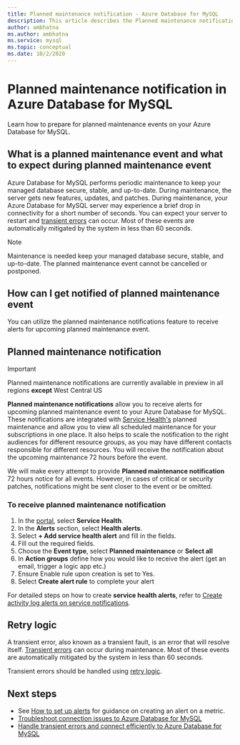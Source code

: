 ```yaml
---
title: Planned maintenance notification - Azure Database for MySQL
description: This article describes the Planned maintenance notification feature in Azure Database for MySQL
author: ambhatna
ms.author: ambhatna
ms.service: mysql
ms.topic: conceptual
ms.date: 10/2/2020
---
```

# Planned maintenance notification in Azure Database for MySQL

Learn how to prepare for planned maintenance events on your Azure Database for MySQL.

## What is a planned maintenance event and what to expect during planned maintenance event

Azure Database for MySQL performs periodic maintenance to keep your managed database secure, stable, and up-to-date. During maintenance, the server gets new features, updates, and patches.
During maintenance, your Azure Database for MySQL server may experience a brief drop in connectivity for a short number of seconds. You can expect your server to restart and [transient errors](./concepts-connectivity#transient-errors.md) can occur. Most of these events are automatically mitigated by the system in less than 60 seconds.

> [!Note]
> Maintenance is needed keep your managed database secure, stable, and up-to-date. The planned maintenance event cannot be cancelled or postponed.

## How can I get notified of planned maintenance event

You can utilize the planned maintenance notifications feature to receive alerts for upcoming planned maintenance event.

## Planned maintenance notification

> [!IMPORTANT]
> Planned maintenance notifications are currently available in preview in all regions **except** West Central US

**Planned maintenance notifications** allow you to receive alerts for upcoming planned maintenance event to your Azure Database for MySQL. These notifications are integrated with [Service Health's](../service-health/overview.md) planned maintenance and allow you to view all scheduled maintenance for your subscriptions in one place. It also helps to scale the notification to the right audiences for different resource groups, as you may have different contacts responsible for different resources. You will receive the notification about the upcoming maintenance 72 hours before the event.

We will make every attempt to provide **Planned maintenance notification** 72 hours notice for all events. However, in cases of critical or security patches, notifications might be sent closer to the event or be omitted.

### To receive planned maintenance notification

1. In the [portal](https://portal.azure.com), select **Service Health**.
2. In the **Alerts** section, select **Health alerts**.
3. Select **+ Add service health alert** and fill in the fields.
4. Fill out the required fields. 
5. Choose the **Event type**, select **Planned maintenance** or **Select all**
6. In **Action groups** define how you would like to receive the alert (get an email, trigger a logic app etc.)  
7. Ensure Enable rule upon creation is set to Yes.
8. Select **Create alert rule** to complete your alert

For detailed steps on how to create **service health alerts**, refer to [Create activity log alerts on service notifications](../service-health/alerts-activity-log-service-notifications.md).

## Retry logic

A transient error, also known as a transient fault, is an error that will resolve itself. [Transient errors](./concepts-connectivity#transient-errors.md) can occur during maintenance. Most of these events are automatically mitigated by the system in less than 60 seconds.

Transient errors should be handled using [retry logic](concepts-connectivity#handling-transient-errors).

## Next steps

- See [How to set up alerts](howto-alert-on-metric.md) for guidance on creating an alert on a metric.
- [Troubleshoot connection issues to Azure Database for MySQL](howto-troubleshoot-common-connection-issues.md)
- [Handle transient errors and connect efficiently to Azure Database for MySQL](concepts-connectivity.md)